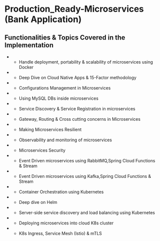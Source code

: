 # Production_Ready-Microservices (Bank Application)

## Functionalities & Topics Covered in the Implementation
* - Handle deployment, portability &  scalability of microservices using Docker
* - Deep Dive on Cloud Native Apps & 15-Factor methodology
* - Configurations Management in Microservices
* - Using MySQL DBs inside microservices
* - Service Discovery & Service Registration in microservices
* - Gateway, Routing & Cross cutting concerns in Microservices
* - Making Microservices Resilient
* - Observability and monitoring of microservices
* - Microservices Security
* - Event Driven microservices using RabbitMQ,Spring Cloud Functions & Stream
* - Event Driven microservices using Kafka,Spring Cloud Functions & Stream
* - Container Orchestration using Kubernetes
* - Deep dive on Helm
* - Server-side service discovery and load balancing using Kubernetes
* - Deploying microservices into cloud K8s cluster
* - K8s Ingress, Service Mesh (Istio) & mTLS


